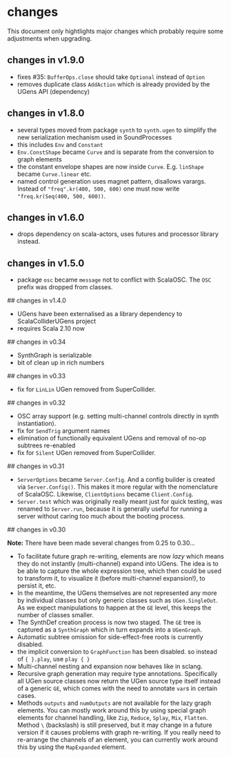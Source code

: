 # changes

This document only hightlights major changes which probably require some adjustments when upgrading.

## changes in v1.9.0

* fixes #35: `BufferOps.close` should take `Optional` instead of `Option`
* removes duplicate class `AddAction` which is already provided by the UGens API (dependency)

## changes in v1.8.0

* several types moved from package `synth` to `synth.ugen` to simplify the new serialization mechanism used in SoundProcesses
* this includes `Env` and `Constant`
* `Env.ConstShape` became `Curve` and is separate from the conversion to graph elements
* the constant envelope shapes are now inside `Curve`. E.g. `linShape` became `Curve.linear` etc.
* named control generation uses magnet pattern, disallows varargs. Instead of `"freq".kr(400, 500, 600)` one must now write `"freq.kr(Seq(400, 500, 600))`.

## changes in v1.6.0

* drops dependency on scala-actors, uses futures and processor library instead.

## changes in v1.5.0

* package `osc` became `message` not to conflict with ScalaOSC. The `OSC` prefix was dropped from classes.

## changes in v1.4.0

* UGens have been externalised as a library dependency to ScalaColliderUGens project
* requires Scala 2.10 now

## changes in v0.34

* SynthGraph is serializable
* bit of clean up in rich numbers

## changes in v0.33

* fix for `LinLin` UGen removed from SuperCollider.

## changes in v0.32

* OSC array support (e.g. setting multi-channel controls directly in synth instantiation).
* fix for `SendTrig` argument names
* elimination of functionally equivalent UGens and removal of no-op subtrees re-enabled
* fix for `Silent` UGen removed from SuperCollider.

## changes in v0.31

* `ServerOptions` became `Server.Config`. And a config builder is created via `Server.Config()`. This makes it more regular with the nomenclature of ScalaOSC. Likewise, `ClientOptions` became `Client.Config`.
* `Server.test` which was originally really meant just for quick testing, was renamed to `Server.run`, because it is generally useful for running a server without caring too much about the booting process.

## changes in v0.30

__Note:__ There have been made several changes from 0.25 to 0.30...

* To facilitate future graph re-writing, elements are now _lazy_ which means they do not instantly (multi-channel) expand into UGens. The idea is to be able to capture the whole expression tree, which then could be used to transform it, to visualize it (before multi-channel expansion!), to persist it, etc.
* In the meantime, the UGens themselves are not represented any more by individual classes but only generic classes such as `UGen.SingleOut`. As we expect manipulations to happen at the `GE` level, this keeps the number of classes smaller.
* The SynthDef creation process is now two staged. The `GE` tree is captured as a `SynthGraph` which in turn expands into a `UGenGraph`.
* Automatic subtree omission for side-effect-free roots is currently disabled.
* the implicit conversion to `GraphFunction` has been disabled. so instead of `{ }.play`, use `play { }`
* Multi-channel nesting and expansion now behaves like in sclang.
* Recursive graph generation may require type annotations. Specifically all UGen source classes now return the UGen source type itself instead of a generic `GE`, which comes with the need to annotate `var`s in certain cases.
* Methods `outputs` and `numOutputs` are not available for the lazy graph elements. You can mostly work around this by using special graph elements for channel handling, like `Zip`, `Reduce`, `Splay`, `Mix`, `Flatten`. Method `\` (backslash) is still preserved, but it may change in a future version if it causes problems with graph re-writing. If you really need to re-arrange the channels of an element, you can currently work around this by using the `MapExpanded` element.
